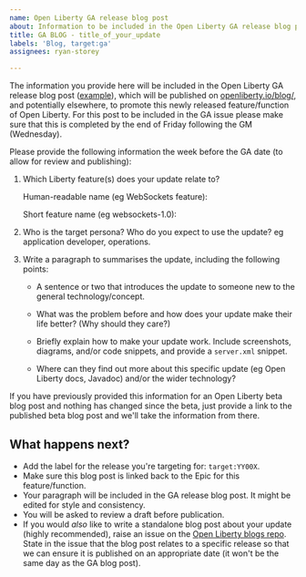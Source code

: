 ```yaml
---
name: Open Liberty GA release blog post
about: Information to be included in the Open Liberty GA release blog post.
title: GA BLOG - title_of_your_update
labels: 'Blog, target:ga'
assignees: ryan-storey

---
```


The information you provide here will be included in the Open Liberty GA release blog post ([example](https://openliberty.io/blog/2020/08/05/jakarta-grpc-beta-20009.html)), which will be published on [openliberty.io/blog/](https://www.openliberty.io/blog/), and potentially elsewhere, to promote this newly released feature/function of Open Liberty. For this post to be included in the GA issue please make sure that this is completed by the end of Friday following the GM (Wednesday). 

Please provide the following information the week before the GA date (to allow for review and publishing):

1. Which Liberty feature(s) does your update relate to?
    
   Human-readable name (eg WebSockets feature):
   
   Short feature name (eg websockets-1.0): 

2. Who is the target persona? Who do you expect to use the update? eg application developer, operations.

3. Write a paragraph to summarises the update, including the following points:
   
   - A sentence or two that introduces the update to someone new to the general technology/concept.

   - What was the problem before and how does your update make their life better? (Why should they care?)
   
   - Briefly explain how to make your update work. Include screenshots, diagrams, and/or code snippets, and provide a `server.xml` snippet.
   
   - Where can they find out more about this specific update (eg Open Liberty docs, Javadoc) and/or the wider technology?

If you have previously provided this information for an Open Liberty beta blog post and nothing has changed since the beta, just provide a link to the published beta blog post and we'll take the information from there.

## What happens next?
- Add the label for the release you're targeting for: `target:YY00X`.
- Make sure this blog post is linked back to the Epic for this feature/function.
- Your paragraph will be included in the GA release blog post. It might be edited for style and consistency.
- You will be asked to review a draft before publication.
- If you would _also_ like to write a standalone blog post about your update (highly recommended), raise an issue on the [Open Liberty blogs repo](https://github.com/OpenLiberty/blogs/issues/new/choose). State in the issue that the blog post relates to a specific release so that we can ensure it is published on an appropriate date (it won't be the same day as the GA blog post).
